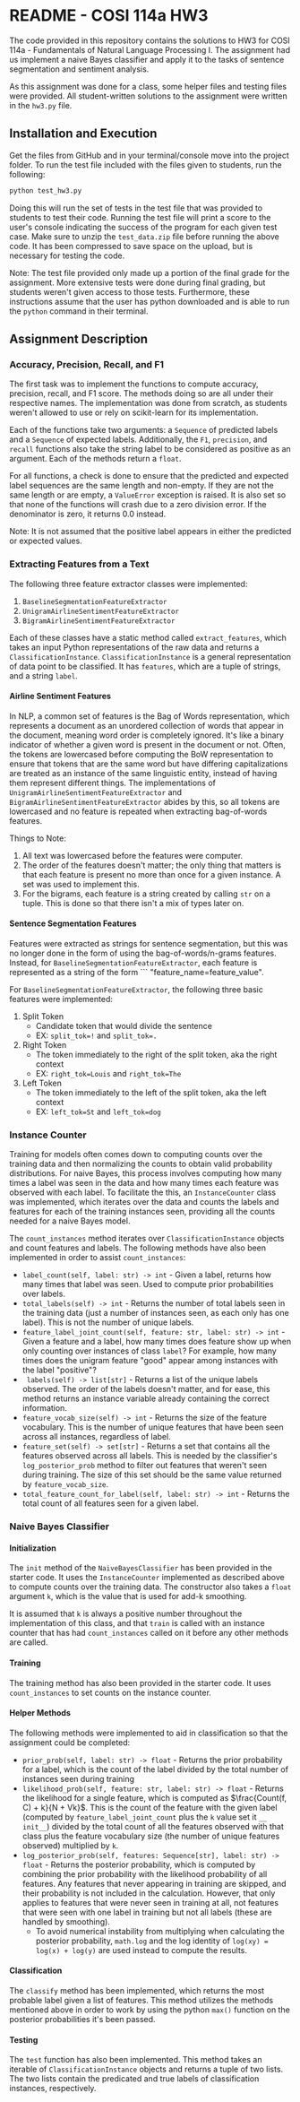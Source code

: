# README - COSI 114a HW3

The code provided in this repository contains the solutions to HW3 for COSI 114a - Fundamentals of Natural Language Processing I. The assignment had us implement a naive Bayes classifier and apply it to the tasks of sentence segmentation and sentiment analysis. 

As this assignment was done for a class, some helper files and testing files were provided. All student-written solutions to the assignment were written in the ``` hw3.py ``` file. 

## Installation and Execution 

Get the files from GitHub and in your terminal/console move into the project folder. To run the test file included with the files given to students, run the following: 

``` bash 
python test_hw3.py 
```

Doing this will run the set of tests in the test file that was provided to students to test their code. Running the test file will print a score to the user's console indicating the success of the program for each given test case. Make sure to unzip the ``` test_data.zip ``` file before running the above code. It has been compressed to save space on the upload, but is necessary for testing the code. 

Note: The test file provided only made up a portion of the final grade for the assignment. More extensive tests were done during final grading, but students weren't given access to those tests. Furthermore, these instructions assume that the user has python downloaded and is able to run the ``` python ``` command in their terminal. 


## Assignment Description 

### Accuracy, Precision, Recall, and F1

The first task was to implement the functions to compute accuracy, precision, recall, and F1 score. The methods doing so are all under their respective names. The implementation was done from scratch, as students weren't allowed to use or rely on scikit-learn for its implementation. 

Each of the functions take two arguments: a ``` Sequence ``` of predicted labels and a ``` Sequence ``` of expected labels. Additionally, the ``` F1 ```, ``` precision ```, and ``` recall ``` functions also take the string label to be considered as positive as an argument. Each of the methods return a ``` float ```. 

For all functions, a check is done to ensure that the predicted and expected label sequences are the same length and non-empty. If they are not the same length or are empty, a ``` ValueError ``` exception is raised. It is also set so that none of the functions will crash due to a zero division error. If the denominator is zero, it returns 0.0 instead. 

Note: It is not assumed that the positive label appears in either the predicted or expected values. 

### Extracting Features from a Text 

The following three feature extractor classes were implemented: 

1. ``` BaselineSegmentationFeatureExtractor ``` 
2. ``` UnigramAirlineSentimentFeatureExtractor ```
3. ``` BigramAirlineSentimentFeatureExtractor ```

Each of these classes have a static method called ``` extract_features ```, which takes an input Python representations of the raw data and returns a ``` ClassificationInstance ```. ``` ClassificationInstance ``` is a general representation of data point to be classified. It has ``` features ```, which are a tuple of strings, and a string ``` label ```. 

#### Airline Sentiment Features 

In NLP, a common set of features is the Bag of Words representation, which represents a document as an unordered collection of words that appear in the document, meaning word order is completely ignored. It's like a binary indicator of whether a given word is present in the document or not. Often, the tokens are lowercased before computing the BoW representation to ensure that tokens that are the same word but have differing capitalizations are treated as an instance of the same linguistic entity, instead of having them represent different things. The implementations of ``` UnigramAirlineSentimentFeatureExtractor ``` and ``` BigramAirlineSentimentFeatureExtractor ``` abides by this, so all tokens are lowercased and no feature is repeated when extracting bag-of-words features. 

Things to Note: 
1. All text was lowercased before the features were computer. 
2. The order of the features doesn't matter; the only thing that matters is that each feature is present no more than once for a given instance. A set was used to implement this. 
3. For the bigrams, each feature is a string created by calling ``` str ``` on a tuple. This is done so that there isn't a mix of types later on. 

#### Sentence Segmentation Features 

Features were extracted as strings for sentence segmentation, but this was no longer done in the form of using the bag-of-words/n-grams features. Instead, for ``` BaselineSegmentationFeatureExtractor ```, each feature is represented as a string of the form ``` "feature_name=feature_value". 

For ``` BaselineSegmentationFeatureExtractor ```, the following three basic features were implemented: 
1. Split Token 
    * Candidate token that would divide the sentence 
    * EX: ``` split_tok=! ``` and ``` split_tok=. ```
2. Right Token 
    * The token immediately to the right of the split token, aka the right context 
    * EX: ``` right_tok=Louis ``` and ``` right_tok=The ``` 
3. Left Token 
    * The token immediately to the left of the split token, aka the left context 
    * EX: ``` left_tok=St ``` and ``` left_tok=dog ``` 

### Instance Counter 

Training for models often comes down to computing counts over the training data and then normalizing the counts to obtain valid probability distributions. For naive Bayes, this process involves computing how many times a label was seen in the data and how many times each feature was observed with each label. To facilitate the this, an ``` InstanceCounter ``` class was implemented, which iterates over the data and counts the labels and features for each of the training instances seen, providing all the counts needed for a naive Bayes model. 

The ``` count_instances ``` method iterates over ``` ClassificationInstance ``` objects and count features and labels. The following methods have also been implemented in order to assist ``` count_instances ```: 

* ``` label_count(self, label: str) -> int ``` - Given a label, returns how many times that label was seen. Used to compute prior probabilities over labels. 
* ``` total_labels(self) -> int ``` - Returns the number of total labels seen in the training data (just a number of instances seen, as each only has one label). This is not the number of unique labels. 
* ``` feature_label_joint_count(self, feature: str, label: str) -> int ``` - Given a feature and a label, how many times does feature show up when only counting over instances of class ``` label ```? For example, how many times does the unigram feature "good" appear among instances with the label "positive"? 
* ``` labels(self) -> list[str]``` - Returns a list of the unique labels observed. The order of the labels doesn't matter, and for ease, this method returns an instance variable already containing the correct information. 
* ``` feature_vocab_size(self) -> int ``` - Returns the size of the feature vocabulary. This is the number of unique features that have been seen across all instances, regardless of label. 
* ``` feature_set(self) -> set[str] ``` - Returns a set that contains all the features observed across all labels. This is needed by the classifier's ``` log_posterior_prob ``` method to filter out features that weren't seen during training. The size of this set should be the same value returned by ``` feature_vocab_size ```. 
* ``` total_feature_count_for_label(self, label: str) -> int ``` - Returns the total count of all features seen for a given label. 

### Naive Bayes Classifier 

#### Initialization 

The ``` init ``` method of the ``` NaiveBayesClassifier ``` has been provided in the starter code. It uses the ``` InstanceCounter ``` implemented as described above to compute counts over the training data. The constructor also takes a ``` float ``` argument ``` k ```, which is the value that is used for add-k smoothing. 

It is assumed that ``` k ``` is always a positive number throughout the implementation of this class, and that ``` train ``` is called with an instance counter that has had ``` count_instances ``` called on it before any other methods are called. 

#### Training 

The training method has also been provided in the starter code. It uses ``` count_instances ``` to set counts on the instance counter. 

#### Helper Methods 

The following methods were implemented to aid in classification so that the assignment could be completed: 

* ``` prior_prob(self, label: str) -> float ``` - Returns the prior probability for a label, which is the count of the label divided by the total number of instances seen during training 
* ``` likelihood_prob(self, feature: str, label: str) -> float ``` - Returns the likelihood for a single feature, which is computed as $\frac{Count(f, C) + k}{N + Vk}$. This is the count of the feature with the given label (computed by ``` feature_label_joint_count ``` plus the ``` k ``` value set it ``` __ init__ ```) divided by the total count of all the features observed with that class plus the feature vocabulary size (the number of unique features observed) multiplied by ``` k ```. 
* ``` log_posterior_prob(self, features: Sequence[str], label: str) -> float ``` - Returns the posterior probability, which is computed by combining the prior probability with the likelihood probability of all features. Any features that never appearing in training are skipped, and their probability is not included in the calculation. However, that only applies to features that were never seen in training at all, not features that were seen with one label in training but not all labels (these are handled by smoothing). 
    * To avoid numerical instability from multiplying when calculating the posterior probability, ``` math.log ``` and the log identity of ``` log(xy) = log(x) + log(y) ``` are used instead to compute the results. 

#### Classification 

The ``` classify ``` method has been implemented, which returns the most probable label given a list of features. This method utilizes the methods mentioned above in order to work by using the python ``` max() ``` function on the posterior probabilities it's been passed. 

#### Testing 

The ``` test ``` function has also been implemented. This method takes an iterable of ``` ClassificationInstance ``` objects and returns a tuple of two lists. The two lists contain the predicated and true labels of classification instances, respectively. 

